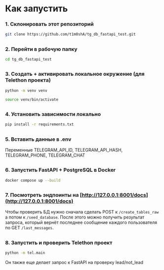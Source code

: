 # Как запустить
### 1. Cклонировать этот репозиторий
```sh
git clone https://github.com/t1m0shA/tg_db_fastapi_test.git
```
##
### 2. Перейти в рабочую папку
```sh
cd tg_db_fastapi_test
```
##
### 3. Создать + активировать локальное окружение (для Telethon проекта)
```sh
python -m venv venv
```
```sh
source venv/bin/activate
```
##
### 4. Установить зависимости локально
```sh
pip install -r requirements.txt
```
##
### 5. Вставить данные в .env
Переменные TELEGRAM_API_ID, TELEGRAM_API_HASH, TELEGRAM_PHONE, TELEGRAM_CHAT
##
### 6. Запустить FastAPI + PostgreSQL в Docker
```sh
docker compose up --build
```
##
### 7. Посмотреть эндпоинты на [http://127.0.0.1:8001/docs](http://127.0.0.1:8001/docs)
Чтобы проверить БД нужно сначала сделать POST к ```/create_tables_raw``` а потом к ```/seed_database```. После этого 
можно получить результат запроса, который вернёт последнее сообщение каждого пользователя по GET ```/last_messages```.
##
### 8. Запустить и проверить Telethon проект
```sh
python -m tel.main
```
Он также еще делает запрос к FastAPI на проверку lead/not_lead
##

